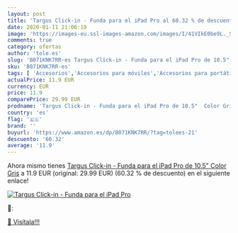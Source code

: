 ```yaml
---
layout: post
title: 'Targus Click-in - Funda para el iPad Pro al 60.32 % de descuento'
date: 2020-01-11 21:06:19
image: 'https://images-eu.ssl-images-amazon.com/images/I/41VIkE0be9L._SL400_.jpg'
comments: true
category: ofertas
author: 'tole.es'
slug: 'B071KNK7RR-es Targus Click-in - Funda para el iPad Pro de 10.5" Color Gris'
sku: 'B071KNK7RR-es'
tags: [ 'Accesorios','Accesorios para móviles','Accesorios para portátiles y netbooks','Cargadores y adaptadores para portátiles y netbooks','Cargadores y bases de carga para portátiles y netbooks','Comunicación móvil y accesorios','Electrónica','Fundas y carcasas para teléfonos móviles','Informática','Móviles','Móviles y smartphones libres','ipad', ]
actualPrice: 11.9 EUR
currency: EUR
price: 11.9
comparePrice: 29.99 EUR
prodname: 'Targus Click-in - Funda para el iPad Pro de 10.5"  Color Gris'
country: 'es'
flag: '🇪🇸'
brand: ''
buyurl: 'https://www.amazon.es/dp/B071KNK7RR/?tag=tolees-21'
descuento: '60.32'
average: '11.9'
---
```


Ahora mismo tienes [Targus Click-in - Funda para el iPad Pro de 10.5"  Color Gris](https://www.amazon.es/dp/B071KNK7RR/?tag=tolees-21) a 11.9 EUR (original: 29.99 EUR) (60.32 %  de descuento) en el siguiente enlace!

[![Targus Click-in - Funda para el iPad Pro](https://images-eu.ssl-images-amazon.com/images/I/41VIkE0be9L._SL400_.jpg)](https://www.amazon.es/dp/B071KNK7RR/?tag=tolees-21)

🔎:


[🛒 Visítala!!!](https://www.amazon.es/dp/B071KNK7RR/?tag=tolees-21)

